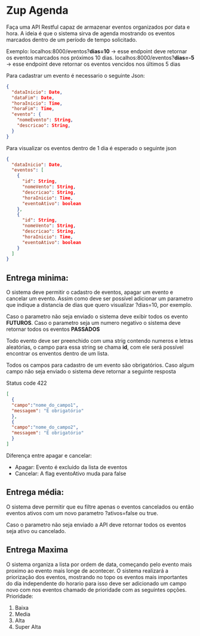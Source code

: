 # Zup Agenda

Faça uma API Restful capaz de armazenar eventos organizados por data e hora. A ideia é que o sistema sirva de agenda mostrando os eventos marcados dentro de um período de tempo solicitado.

Exemplo:
localhos:8000/eventos?**dias=10** -> esse endpoint deve retornar os eventos marcados nos próximos 10 dias.
localhos:8000/eventos?**dias=-5** -> esse endpoint deve retornar os eventos vencidos nos últimos 5 dias

Para cadastrar um evento é necessario o seguinte Json:
```json
{
  "dataInicio": Date,
  "dataFim": Date,
  "horaInicio": Time,
  "horaFim": Time,
  "evento": {
    "nomeEvento": String,
    "descricao": String,
  }
}
```

Para visualizar os eventos dentro de 1 dia é esperado o seguinte json
```json
{
  "dataInicio": Date,
  "eventos": [
    {
      "id": String,
      "nomeVento": String,
      "descricao": String,
      "horaInicio": Time,
      "eventoAtivo": boolean
    },
    {
      "id": String,
      "nomeVento": String,
      "descricao": String,
      "horaInicio": Time,
      "eventoAtivo": boolean
    }
  ]
}
```


## Entrega minima:
O sistema deve permitir o cadastro de eventos, apagar um evento e cancelar um evento. Assim como deve ser possível adicionar um parametro que indique a distancia de dias que quero visualizar ?dias=10, por exemplo.

Caso o parametro não seja enviado o sistema deve exibir todos os evento **FUTUROS**. Caso o parametro seja um numero negativo o sistema deve retornar todos os eventos **PASSADOS**

Todo evento deve ser preenchido com uma strig contendo numeros e letras aleatórias, o campo para essa string se chama **id**, com ele será possível encontrar os enventos dentro de um lista.

Todos os campos para cadastro de um evento são obrigatórios. Caso algum campo não seja enviado o sistema deve retornar a seguinte resposta

Status code 422
```json
[
  {
  "campo":"nome_do_campo1",
  "messagem": "É obrigatório"
  },
  {
  "campo":"nome_do_campo2",
  "messagem": "É obrigatório"
  }
]
```

Diferença entre apagar e cancelar:
- Apagar: Evento é excluido da lista de eventos
- Cancelar: A flag eventoAtivo muda para false

## Entrega média:
O sistema deve permitir que eu filtre apenas o eventos cancelados ou então eventos ativos com um novo parametro ?ativos=false ou true.

Caso o parametro não seja enviado a API deve retornar todos os eventos seja ativo ou cancelado.

## Entrega Maxima
O sistema organiza a lista por ordem de data, começando pelo evento mais proximo ao evento mais longe de acontecer.
O sistema realizará a priorização dos eventos, mostrando no topo os eventos mais importantes do dia independente do horario para isso deve ser adicionado um campo novo com nos eventos chamado de prioridade com as seguintes opções.
Prioridade:
1. Baixa
1. Media
1. Alta
1. Super Alta